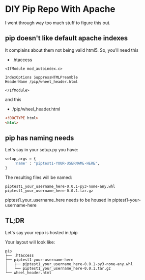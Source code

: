 # DIY Pip Repo With Apache

I went through way too much stuff to figure this out.

## pip doesn't like default apache indexes

It complains about them not being valid html5.  So, you'll need this

* .htaccess

```.htaccess
<IfModule mod_autoindex.c>

IndexOptions SuppressHTMLPreamble
HeaderName /pip/wheel_header.html

</IfModule>
```

and this

* /pip/wheel_header.html

```html
<!DOCTYPE html>
<html>
```

## pip has naming needs

Let's say in your setup.py you have:

```python
setup_args = {
    'name' : "piptest1-YOUR-USERNAME-HERE",
}
```

The resulting files will be named:

```
piptest1_your_username_here-0.0.1-py3-none-any.whl
piptest1_your_username_here-0.0.1.tar.gz
```

piptest1_your_username_here needs to be housed in
piptest1-your-username-here

## TL;DR

Let's say your repo is hosted in /pip 

Your layout will look like:
```
pip
├── .htaccess
├── piptest1-your-username-here
│   ├── piptest1_your_username_here-0.0.1-py3-none-any.whl
│   └── piptest1_your_username_here-0.0.1.tar.gz
└── wheel_header.html
```

